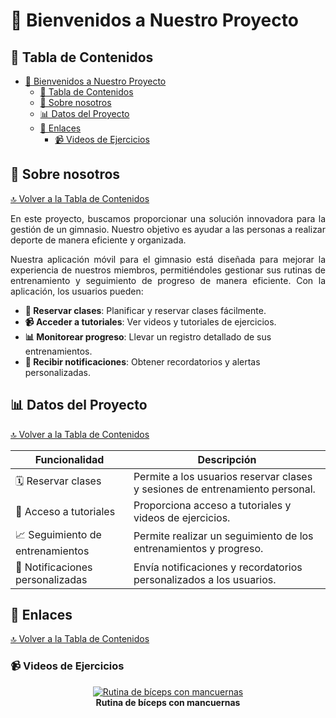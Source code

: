 # 🎉 Bienvenidos a Nuestro Proyecto

## 📑 Tabla de Contenidos
- [🎉 Bienvenidos a Nuestro Proyecto](#-bienvenidos-a-nuestro-proyecto)
  - [📑 Tabla de Contenidos](#-tabla-de-contenidos)
  - [👥 Sobre nosotros](#-sobre-nosotros)
  - [📊 Datos del Proyecto](#-datos-del-proyecto)
  - [🔗 Enlaces](#-enlaces)
    - [📹 Videos de Ejercicios](#-videos-de-ejercicios)

## 👥 Sobre nosotros 
[🔝 Volver a la Tabla de Contenidos](#-tabla-de-contenidos)

<p align="justify">
En este proyecto, buscamos proporcionar una solución innovadora para la gestión de un gimnasio. Nuestro objetivo es ayudar a las personas a realizar deporte de manera eficiente y organizada.
</p>

<p align="justify">
Nuestra aplicación móvil para el gimnasio está diseñada para mejorar la experiencia de nuestros miembros, permitiéndoles gestionar sus rutinas de entrenamiento y seguimiento de progreso de manera eficiente. Con la aplicación, los usuarios pueden:
</p>

- **📅 Reservar clases**: Planificar y reservar clases fácilmente.
- **📹 Acceder a tutoriales**: Ver videos y tutoriales de ejercicios.
- **📊 Monitorear progreso**: Llevar un registro detallado de sus entrenamientos.
- **🔔 Recibir notificaciones**: Obtener recordatorios y alertas personalizadas.

## 📊 Datos del Proyecto
[🔝 Volver a la Tabla de Contenidos](#-tabla-de-contenidos)

| Funcionalidad                       | Descripción                                                                 |
|-------------------------------------|-----------------------------------------------------------------------------|
| 🗓️ Reservar clases                  | Permite a los usuarios reservar clases y sesiones de entrenamiento personal.|
| 🎥 Acceso a tutoriales              | Proporciona acceso a tutoriales y videos de ejercicios.                     |
| 📈 Seguimiento de entrenamientos    | Permite realizar un seguimiento de los entrenamientos y progreso.           |
| 🔔 Notificaciones personalizadas    | Envía notificaciones y recordatorios personalizados a los usuarios.         |

## 🔗 Enlaces

[🔝 Volver a la Tabla de Contenidos](#-tabla-de-contenidos)


### 📹 Videos de Ejercicios
<p align="center">
    <a href="https://www.youtube.com/watch?v=CRqZKxKKEAw">
        <img src="https://img.youtube.com/vi/CRqZKxKKEAw/0.jpg" alt="Rutina de bíceps con mancuernas">
    </a>
    <br>
    <strong>Rutina de bíceps con mancuernas</strong>
</p>
